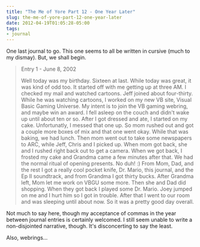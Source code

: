 ```yaml
---
title: "The Me of Yore Part 12 - One Year Later"
slug: the-me-of-yore-part-12-one-year-later
date: 2012-04-19T01:05:28-05:00
tags:
- journal
---
```

One last journal to go. This one seems to all be written in cursive (much to my dismay). But, we shall begin.

> Entry 1 - June 8, 2002
> 
> Well today was my birthday. Sixteen at last. While today was great, it was kind of odd too. It started off with me getting up at three AM. I checked my mail and watched cartoons. Jeff joined about four-thirty. While he was watching cartoons, I worked on my new VB site, Visual Basic Gaming Universe. My intent is to join the VB gaming webring, and maybe win an award. I fell asleep on the couch and didn't wake up until about ten or so. After I got dressed and ate, I started on my cake. Unfortunatly, I messed that one up. So mom rushed out and got a couple more boxes of mix and that one went okay. While that was baking, we had lunch. Then mom went out to take some newspapers to ARC, while Jeff, Chris and I picked up. When mom got back, she and I rushed right back out to get a camera. When we got back, I frosted my cake and Grandma came a few minutes after that. We had the normal ritual of opening presents. No duh! :) From Mom, Dad, and the rest I got a really cool pocket knife, Dr. Mario, this journal, and the Ep II soundtrack, and from Grandma I got thirty bucks. After Grandma left, Mom let me work on VBGU some more. Then she and Dad did shopping. When they got back I played some Dr. Mario. Joey jumped on me and I hurt him so I got in trouble. After that I went to our room and was sleeping until about now. So it was a pretty good day overall.

Not much to say here, though my acceptance of commas in the year between journal entries is certainly welcomed. I still seem unable to write a non-disjointed narrative, though. It's disconcerting to say the least.

Also, webrings...
